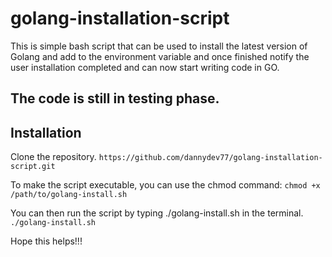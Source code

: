 # golang-installation-script
This is simple bash script that can be used to install the latest version of Golang and add to the environment variable and once finished notify the user installation completed and can now start writing code in GO.
## The code is still in testing phase.

## Installation 
Clone the repository.
`https://github.com/dannydev77/golang-installation-script.git`

To make the script executable, you can use the chmod command:
`chmod +x /path/to/golang-install.sh`

You can then run the script by typing ./golang-install.sh in the terminal.
`./golang-install.sh`

Hope this helps!!!
